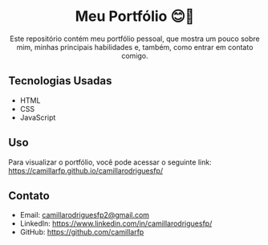<h1 align="center">Meu Portfólio 😊🌷</h1>
<p align="center">Este repositório contém meu portfólio pessoal, que mostra um pouco sobre mim, minhas principais habilidades e, também, como entrar em contato comigo.</p>

## Tecnologias Usadas
- HTML
- CSS
- JavaScript

## Uso
Para visualizar o portfólio, você pode acessar o seguinte link: https://camillarfp.github.io/camillarodriguesfp/

## Contato
- Email: camillarodriguesfp2@gmail.com
- LinkedIn: https://www.linkedin.com/in/camillarodriguesfp/
- GitHub: https://github.com/camillarfp
